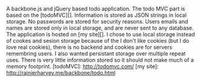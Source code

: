 A backbone.js and jQuery based todo application. The todo MVC part is based on the [todoMVC][]. Information is stored as JSON strings in local storage. No passwords are stored for security reasons. Users emails and names are stored only in local storage, and are never sent to any database. The application is hosted on [my site][]. I chose to use local storage instead of cookes and sesion storage because of the I don't like cookies (but I do love real cookies), there is no backend and cookies are for servers remembring users. I also wanted persistant storage over multiple repeat uses. There is very little information stored so it should not make much of a memory footprint.
[todoMVC]: http://todomvc.com/
[my site]: http://rainierharvey.me/backbone/todo.html
